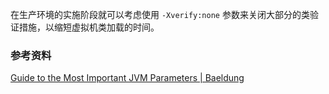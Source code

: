 

在生产环境的实施阶段就可以考虑使用 `-Xverify:none` 参数来关闭大部分的类验证措施，以缩短虚拟机类加载的时间。









### 参考资料

[Guide to the Most Important JVM Parameters | Baeldung](https://www.baeldung.com/jvm-parameters)